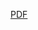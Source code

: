 [PDF](https://github.com/lorenzoppx/Algoritmos_Deformacao_Placas/blob/master/Apresentacao_Deformacao_de_Placas.pdf)

